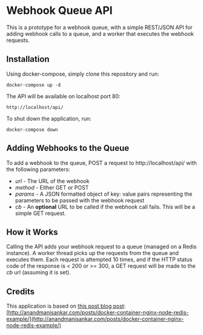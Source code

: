 # Webhook Queue API

This is a prototype for a webhook queue, with a simple REST/JSON API for adding webhook calls to a queue, and a worker that executes the webhook requests.

## Installation

Using docker-compose, simply clone this repository and run:
```
docker-compose up -d
```

The API will be available on localhost port 80:
```
http://localhost/api/
```
To shut down the application, run:
```
docker-compose down
```
## Adding Webhooks to the Queue
To add a webhook to the queue, POST a request to http://localhost/api/ with the following parameters:

- _url_ - The URL of the webhook
- _method_ - Either GET or POST
- _params_ - A JSON formatted object of key: value pairs representing the parameters to be passed with the webhook request
- _cb_ - An __optional__ URL to be called if the webhook call fails.  This will be a simple GET request.

## How it Works
Calling the API adds your webhook request to a queue (managed on a Redis instance).  A worker thread picks up the requests from the queue and executes them.  Each request is attempted 10 times, and if the HTTP status code of the response is < 200 or >= 300, a GET request will be made to the _cb_ url (assuming it is set).

## Credits
This application is based on [this post blog post](http://anandmanisankar.com/posts/docker-container-nginx-node-redis-example/):
[http://anandmanisankar.com/posts/docker-container-nginx-node-redis-example/](http://anandmanisankar.com/posts/docker-container-nginx-node-redis-example/)

